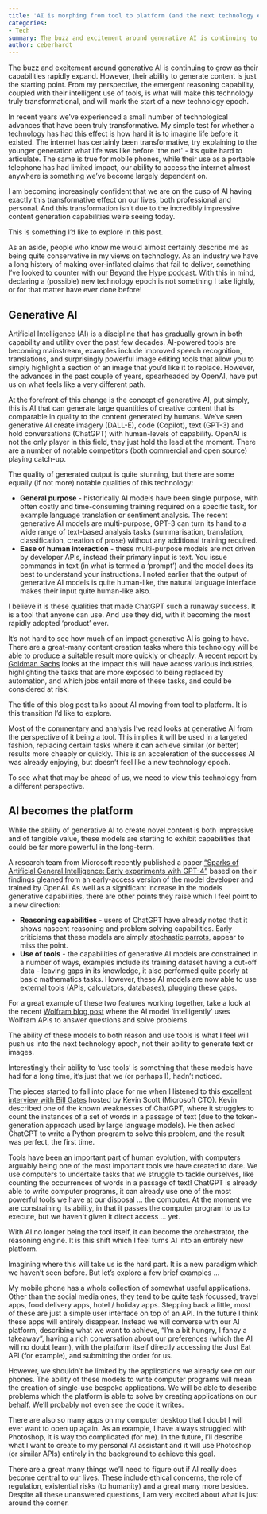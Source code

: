```yaml
---
title: 'AI is morphing from tool to platform (and the next technology epoch begins)'
categories:
- Tech
summary: The buzz and excitement around generative AI is continuing to grow as their capabilities rapidly expand. However, their ability to generate content is just the starting point. From my perspective, the emergent reasoning capability, coupled with their intelligent use of tools, is what will make this technology truly transformational, and will mark the start of a new technology epoch.
author: ceberhardt
---
```


The buzz and excitement around generative AI is continuing to grow as their capabilities rapidly expand. However, their ability to generate content is just the starting point. From my perspective, the emergent reasoning capability, coupled with their intelligent use of tools, is what will make this technology truly transformational, and will mark the start of a new technology epoch. 

In recent years we’ve experienced a small number of technological advances that have been truly transformative. My simple test for whether a technology has had this effect is how hard it is to imagine life before it existed. The internet has certainly been transformative, try explaining to the younger generation what life was like before 'the net' - it’s quite hard to articulate. The same is true for mobile phones, while their use as a portable telephone has had limited impact, our ability to access the internet almost anywhere is something we’ve become largely dependent on.

I am becoming increasingly confident that we are on the cusp of AI having exactly this transformative effect on our lives, both professional and personal. And this transformation isn’t due to the incredibly impressive content generation capabilities we’re seeing today. 

This is something I’d like to explore in this post.

As an aside, people who know me would almost certainly describe me as being quite conservative in my views on technology. As an industry we have a long history of making over-inflated claims that fail to deliver, something I’ve looked to counter with our [Beyond the Hype podcast](https://blog.scottlogic.com/category/podcast). With this in mind, declaring a (possible) new technology epoch is not something I take lightly, or for that matter have ever done before!

## Generative AI 

Artificial Intelligence (AI) is a discipline that has gradually grown in both capability and utility over the past few decades. AI-powered tools are becoming mainstream, examples include improved speech recognition, translations, and surprisingly powerful image editing tools that allow you to simply highlight a section of an image that you’d like it to replace. However, the advances in the past couple of years, spearheaded by OpenAI, have put us on what feels like a very different path.

At the forefront of this change is the concept of generative AI, put simply, this is AI that can generate large quantities of creative content that is comparable in quality to the content generated by humans. We’ve seen generative AI create imagery (DALL-E), code (Copilot), text (GPT-3) and hold conversations (ChatGPT) with human-levels of capability. OpenAI is not the only player in this field, they just hold the lead at the moment. There are a number of notable competitors (both commercial and open source) playing catch-up.

The quality of generated output is quite stunning, but there are some equally (if not more) notable qualities of this technology:

 - **General purpose** - historically AI models have been single purpose, with often costly and time-consuming training required on a specific task, for example language translation or sentiment analysis. The recent generative AI models are multi-purpose, GPT-3 can turn its hand to a wide range of text-based analysis tasks (summarisation, translation, classification, creation of prose) without any additional training required.
 - **Ease of human interaction** - these multi-purpose models are not driven by developer APIs, instead their primary input is text. You issue commands in text (in what is termed a ‘prompt’) and the model does its best to understand your instructions. I noted earlier that the output of generative AI models is quite human-like, the natural language interface makes their input quite human-like also. 

I believe it is these qualities that made ChatGPT such a runaway success. It is a tool that anyone can use. And use they did, with it becoming the most rapidly adopted ‘product’ ever.

It’s not hard to see how much of an impact generative AI is going to have. There are a great-many content creation tasks where this technology will be able to produce a suitable result more quickly or cheaply. A [recent report by Goldman Sachs](https://www.key4biz.it/wp-content/uploads/2023/03/Global-Economics-Analyst_-The-Potentially-Large-Effects-of-Artificial-Intelligence-on-Economic-Growth-Briggs_Kodnani.pdf) looks at the impact this will have across various industries, highlighting the tasks that are more exposed to being replaced by automation, and which jobs entail more of these tasks, and could be considered at risk.

The title of this blog post talks about AI moving from tool to platform. It is this transition I’d like to explore.

Most of the commentary and analysis I’ve read looks at generative AI from the perspective of it being a tool. This implies it will be used in a targeted fashion, replacing certain tasks where it can achieve similar (or better) results more cheaply or quickly. This is an acceleration of the successes AI was already enjoying, but doesn’t feel like a new technology epoch.

To see what that may be ahead of us, we need to view this technology from a different perspective.

## AI becomes the platform

While the ability of generative AI to create novel content is both impressive and of tangible value, these models are starting to exhibit capabilities that could be far more powerful in the long-term. 

A research team from Microsoft recently published a paper [“Sparks of Artificial General Intelligence: Early experiments with GPT-4”](https://arxiv.org/abs/2303.12712) based on their findings gleaned from an early-access version of the model developer and trained by OpenAI. As well as a significant increase in the models generative capabilities, there are other points they raise which I feel point to a new direction:

 - **Reasoning capabilities** - users of ChatGPT have already noted that it shows nascent reasoning and problem solving capabilities. Early criticisms that these models are simply [stochastic parrots](https://quoteinvestigator.com/2022/10/07/word-parrot/), appear to miss the point. 
 - **Use of tools** - the capabilities of generative AI models are constrained in a number of ways, examples include its training dataset having a cut-off data - leaving gaps in its knowledge, it also performed quite poorly at basic mathematics tasks. However, these AI models are now able to use external tools (APIs, calculators, databases), plugging these gaps.

For a great example of these two features working together, take a look at the recent [Wolfram blog post](https://writings.stephenwolfram.com/2023/03/chatgpt-gets-its-wolfram-superpowers/) where the AI model ‘intelligently’ uses Wolfram APIs to answer questions and solve problems. 

The ability of these models to both reason and use tools is what I feel will push us into the next technology epoch, not their ability to generate text or images.

Interestingly their ability to ‘use tools’ is something that these models have had for a long time, it’s just that we (or perhaps I), hadn’t noticed.

The pieces started to fall into place for me when I listened to this [excellent interview with Bill Gates](https://www.youtube.com/watch?v=bHb_eG46v2c) hosted by Kevin Scott (Microsoft CTO). Kevin described one of the known weaknesses of ChatGPT, where it struggles to count the instances of a set of words in a passage of text (due to the token-generation approach used by large language models). He then asked ChatGPT to write a Python program to solve this problem, and the result was perfect, the first time.

Tools have been an important part of human evolution, with computers arguably being one of the most important tools we have created to date. We use computers to undertake tasks that we struggle to tackle ourselves, like counting the occurrences of words in a passage of text! ChatGPT is already able to write computer programs, it can already use one of the most powerful tools we have at our disposal ... the computer. At the moment we are constraining its ability, in that it passes the computer program to us to execute, but we haven't given it direct access … yet.

With AI no longer being the tool itself, it can become the orchestrator, the reasoning engine. It is this shift which I feel turns AI into an entirely new platform.

Imagining where this will take us is the hard part. It is a new paradigm which we haven’t seen before. But let’s explore a few brief examples …

My mobile phone has a whole collection of somewhat useful applications. Other than the social media ones, they tend to be quite task focussed, travel apps, food delivery apps, hotel / holiday apps. Stepping back a little, most of these are just a simple user interface on top of an API. In the future I think these apps will entirely disappear. Instead we will converse with our AI platform, describing what we want to achieve, “I’m a bit hungry, I fancy a takeaway”, having a rich conversation about our preferences (which the AI will no doubt learn), with the platform itself directly accessing the Just Eat API (for example), and submitting the order for us.

However, we shouldn’t be limited by the applications we already see on our phones. The ability of these models to write computer programs will mean the creation of single-use bespoke applications. We will be able to describe problems which the platform is able to solve by creating applications on our behalf. We’ll probably not even see the code it writes.

There are also so many apps on my computer desktop that I doubt I will ever want to open up again. As an example, I have always struggled with Photoshop, it is way too complicated (for me). In the future, I’ll describe what I want to create to my personal AI assistant and it will use Photoshop (or similar APIs) entirely in the background to achieve this goal.

There are a great many things we’ll need to figure out if AI really does become central to our lives. These include ethical concerns, the role of regulation, existential risks (to humanity) and a great many more besides. Despite all these unanswered questions, I am very excited about what is just around the corner.







  




